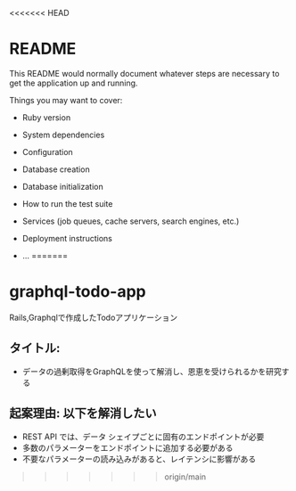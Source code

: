 <<<<<<< HEAD
# README

This README would normally document whatever steps are necessary to get the
application up and running.

Things you may want to cover:

* Ruby version

* System dependencies

* Configuration

* Database creation

* Database initialization

* How to run the test suite

* Services (job queues, cache servers, search engines, etc.)

* Deployment instructions

* ...
=======
# graphql-todo-app
Rails,Graphqlで作成したTodoアプリケーション

## タイトル:
- データの過剰取得をGraphQLを使って解消し、恩恵を受けられるかを研究する

## 起案理由: 以下を解消したい
- REST API では、データ シェイプごとに固有のエンドポイントが必要
- 多数のパラメーターをエンドポイントに追加する必要がある
- 不要なパラメーターの読み込みがあると、レイテンシに影響がある
>>>>>>> origin/main
